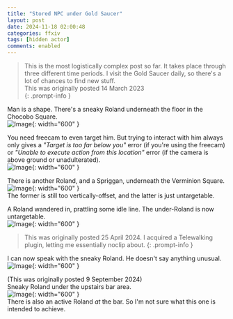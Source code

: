 ```yaml
---
title: "Stored NPC under Gold Saucer"
layout: post
date: 2024-11-18 02:00:48
categories: ffxiv
tags: [hidden actor]
comments: enabled
---
```

> This is the most logistically complex post so far. It takes place through three different time periods. I visit the Gold Saucer daily, so there's a lot of chances to find new stuff.  
> This was originally posted 14 March 2023  
{: .prompt-info }

Man is a shape. There's a sneaky Roland underneath the floor in the Chocobo Square.  
![Image](/GS_1.png){: width="600" }

You need freecam to even target him. But trying to interact with him always only gives a *"Target is too far below you"* error (if you're using the freecam) or *"Unable to execute action from this location"* error (if the camera is above ground or unadulterated).  
![Image](/GS_2.png){: width="600" }

There is another Roland, and a Spriggan, underneath the Verminion Square.  
![Image](/GS_3.png){: width="600" }  
The former is still too vertically-offset, and the latter is just untargetable.

A Roland wandered in, prattling some idle line. The under-Roland is now untargetable.    
![Image](/GS_4.png){: width="600" }

> This was originally posted 25 April 2024. I acquired a Telewalking plugin, letting me essentially noclip about.
{: .prompt-info }

I can now speak with the sneaky Roland. He doesn't say anything unusual.  
![Image](/GS_5.png){: width="600" }

(This was originally posted 9 September 2024)  
Sneaky Roland under the upstairs bar area.  
![Image](/GS_6.png){: width="600" }  
There is also an active Roland _at_ the bar. So I'm not sure what this one is intended to achieve.


